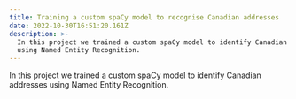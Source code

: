 ```yaml
---
title: Training a custom spaCy model to recognise Canadian addresses
date: 2022-10-30T16:51:20.161Z
description: >-
  In this project we trained a custom spaCy model to identify Canadian addresses
  using Named Entity Recognition.
---
```

In this project we trained a custom spaCy model to identify Canadian addresses using Named Entity Recognition.
